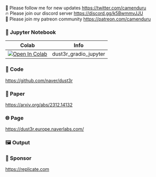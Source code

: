🐣 Please follow me for new updates https://twitter.com/camenduru <br />
🔥 Please join our discord server https://discord.gg/k5BwmmvJJU <br />
🥳 Please join my patreon community https://patreon.com/camenduru <br />

### 🍊 Jupyter Notebook

| Colab | Info
| --- | --- |
[![Open In Colab](https://colab.research.google.com/assets/colab-badge.svg)](https://colab.research.google.com/github/camenduru/dust3r-jupyter/blob/main/dust3r_gradio_jupyter.ipynb) | dust3r_gradio_jupyter

### 🧬 Code
https://github.com/naver/dust3r

### 📄 Paper
https://arxiv.org/abs/2312.14132

### 🌐 Page
https://dust3r.europe.naverlabs.com/

### 🖼 Output


### 🏢 Sponsor
https://replicate.com
